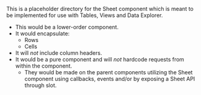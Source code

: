 This is a placeholder directory for the Sheet component which is meant to be implemented for use with Tables, Views and Data Explorer.

* This would be a lower-order component.
* It would encapsulate:
  - Rows
  - Cells
* It will *not* include column headers.
* It would be a pure component and will *not* hardcode requests from within the component.
  - They would be made on the parent components utilizing the Sheet component using callbacks, events and/or by exposing a Sheet API through slot.
